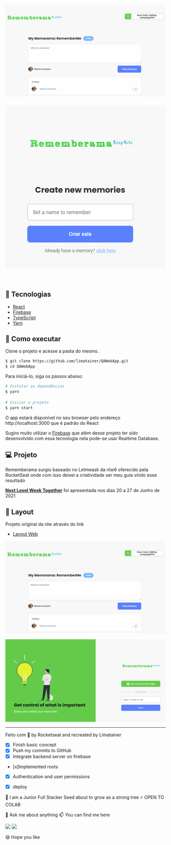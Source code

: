 <h3 align="center">
  <img alt="Rememberama" src="https://github.com/limatainer/QAWebApp/blob/master/room.png?raw=true">
</h3>


<h3 align="center">
    <img alt="Rememberama" src="https://github.com/limatainer/QAWebApp/blob/master/create.png" />
</h3>

<br>

## 🧪 Tecnologias

- [React](https://reactjs.org)
- [Firebase](https://firebase.google.com/)
- [TypeScript](https://www.typescriptlang.org/)
- [Yarn](https://yarnpkg.com/cli/install)

## 🚀 Como executar

Clone o projeto e acesse a pasta do mesmo.

```bash
$ git clone https://github.com/limatainer/QAWebApp.git
$ cd QAWebApp
```

Para iniciá-lo, siga os passos abaixo:
```bash
# Instalar as dependências
$ yarn

# Iniciar o projeto
$ yarn start
```
O app estará disponível no seu browser pelo endereço http://localhost:3000 que é padrão do React

Sugiro muito utilizar o [Firebase](https://firebase.google.com/) que além desse projeto ter sido desenvolvido com essa tecnologia nela pode-se usar Realtime Database.

## 💻 Projeto

Rememberama surgiu baseado no Letmeask da nlw6 oferecido pela RocketSeat onde com isso deixei a criatividade ser meu guia vindo esse resultado 

**[Next Level Week Together](https://nextlevelweek.com/)** foi apresentada nos dias 20 a 27 de Junho de 2021


## 🔖 Layout

Projeto original da nlw através do link
- [Layout Web](https://www.figma.com/file/u0BQK8rCf2KgzcukdRRCWh/Letmeask/duplicate) 

<p align="center">
  <img alt="Rememberama" src="https://github.com/limatainer/QAWebApp/blob/master/room.png?raw=true">
</p>

<p align="center">
  <img alt="Rememberama" src="https://github.com/limatainer/QAWebApp/blob/master/rememberama.png">
</p>

---

Feito com 💜 by Rocketseat and recreated by Limatainer

- [x] Finish basic concept
- [x] Push my commits to GitHub
- [x] Integrate backend server on firebase
- [x]Implemented roots
- [x] Authentication and user permissions
- [x] deploy


🌱 I am a Junior Full Stacker Seed about to grow as a strong tree
⚡ OPEN TO COLAB

💬 Ask me about anything
📫 You can find me here
<p align="left">
  <a href="limatainer@gmail.com" alt="Gmail">
  <img src="https://img.shields.io/badge/-Gmail-FF0000?style=flat-square&labelColor=FF0000&logo=gmail&logoColor=white&link=limatainer@gmail.com" /></a>
  <a href="https://www.linkedin.com/in/marianacousseiro/" alt="Linkedin">
  <img src="https://img.shields.io/badge/-Linkedin-0e76a8?style=flat-square&logo=Linkedin&logoColor=white&link=https://www.linkedin.com/in/marianacousseiro/" /></a>
  
😄 Hope you like
